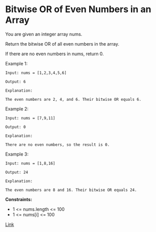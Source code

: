 # Bitwise OR of Even Numbers in an Array

You are given an integer array nums.

Return the bitwise OR of all even numbers in the array.

If there are no even numbers in nums, return 0.

Example 1:

```
Input: nums = [1,2,3,4,5,6]

Output: 6

Explanation:

The even numbers are 2, 4, and 6. Their bitwise OR equals 6.
```

Example 2:

```
Input: nums = [7,9,11]

Output: 0

Explanation:

There are no even numbers, so the result is 0.
```

Example 3:

```
Input: nums = [1,8,16]

Output: 24

Explanation:

The even numbers are 8 and 16. Their bitwise OR equals 24.
```

**Constraints:**

- 1 <= nums.length <= 100
- 1 <= nums[i] <= 100

[Link](https://leetcode.com/problems/bitwise-or-of-even-numbers-in-an-array/description)